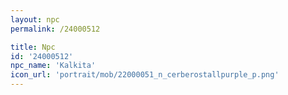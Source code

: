 ```yaml
---
layout: npc
permalink: /24000512

title: Npc
id: '24000512'
npc_name: 'Kalkita'
icon_url: 'portrait/mob/22000051_n_cerberostallpurple_p.png'
---
```

